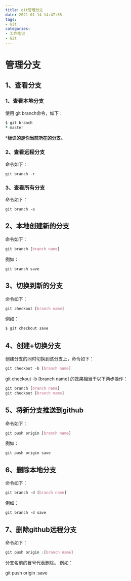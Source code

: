 ```yaml
---
title: git管理分支
date: 2021-01-14 14:47:55
tags:
- Git
categories: 
- 工作笔记
- Git
---
```


# 管理分支

## 1、查看分支

### 1、查看本地分支

使用 git branch命令，如下：

```ruby
$ git branch
* master
```

***标识的是你当前所在的分支。**

### 2、查看远程分支

命令如下：

```undefined
git branch -r
```

### 3、查看所有分支

命令如下：

```undefined
git branch -a
```

## 2、本地创建新的分支

命令如下：

```css
git branch [branch name]
```

例如：

```undefined
git branch save
```

## 3、切换到新的分支

命令如下：

```css
git checkout [branch name]
```

例如：

```ruby
$ git checkout save
```

## 4、创建+切换分支

创建分支的同时切换到该分支上，命令如下：

```css
git checkout -b [branch name]
```

git checkout -b [branch name] 的效果相当于以下两步操作：

```css
git branch [branch name]
git checkout [branch name]
```

## 5、将新分支推送到github

命令如下：

```css
git push origin [branch name]
```

例如：

```undefined
git push origin save
```

## 6、删除本地分支

命令如下：

```css
git branch -d [branch name]
```

例如：

```undefined
git branch -d save
```

## 7、删除github远程分支

命令如下：

```css
git push origin :[branch name]
```

分支名前的冒号代表删除。
 例如：

git push origin :save


